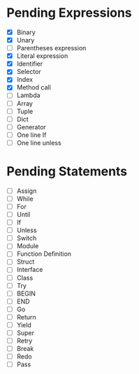 # Pending Expressions

- [X] Binary
- [X] Unary
- [ ] Parentheses expression
- [X] Literal expression
- [X] Identifier
- [X] Selector
- [X] Index
- [X] Method call
- [ ] Lambda
- [ ] Array
- [ ] Tuple
- [ ] Dict
- [ ] Generator
- [ ] One line If
- [ ] One line unless

# Pending Statements

- [ ] Assign
- [ ] While
- [ ] For
- [ ] Until
- [ ] If
- [ ] Unless
- [ ] Switch
- [ ] Module
- [ ] Function Definition
- [ ] Struct
- [ ] Interface
- [ ] Class
- [ ] Try
- [ ] BEGIN
- [ ] END
- [ ] Go
- [ ] Return
- [ ] Yield
- [ ] Super
- [ ] Retry
- [ ] Break
- [ ] Redo
- [ ] Pass